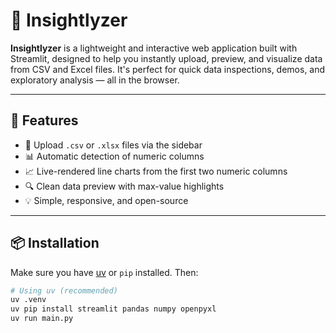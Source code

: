 # 🧠 Insightlyzer

**Insightlyzer** is a lightweight and interactive web application built with Streamlit, designed to help you instantly upload, preview, and visualize data from CSV and Excel files. It's perfect for quick data inspections, demos, and exploratory analysis — all in the browser.

---

## 🚀 Features

- 📂 Upload `.csv` or `.xlsx` files via the sidebar
- 📊 Automatic detection of numeric columns
- 📈 Live-rendered line charts from the first two numeric columns
- 🔍 Clean data preview with max-value highlights
- 💡 Simple, responsive, and open-source

---

## 📦 Installation

Make sure you have [uv](https://pypi.org/project/uv/) or `pip` installed. Then:

```bash
# Using uv (recommended)
uv .venv
uv pip install streamlit pandas numpy openpyxl
uv run main.py
